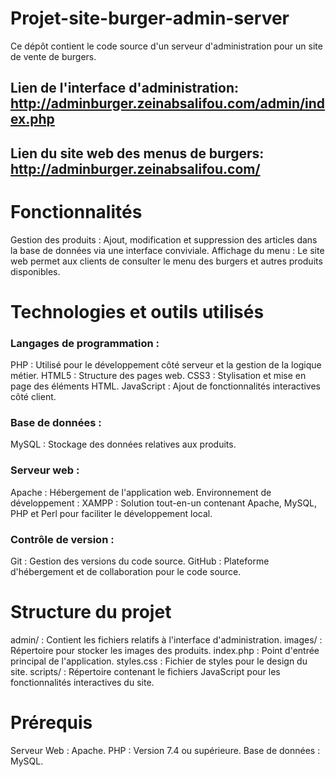 # Projet-site-burger-admin-server
Ce dépôt contient le code source d'un serveur d'administration pour un site de vente de burgers.
## Lien de l'interface d'administration:  http://adminburger.zeinabsalifou.com/admin/index.php
## Lien du site web des menus de burgers:  http://adminburger.zeinabsalifou.com/

# Fonctionnalités
Gestion des produits : Ajout, modification et suppression des articles dans la base de données via une interface conviviale.
Affichage du menu : Le site web permet aux clients de consulter le menu des burgers et autres produits disponibles.

# Technologies et outils utilisés
### Langages de programmation :
PHP : Utilisé pour le développement côté serveur et la gestion de la logique métier.
HTML5 : Structure des pages web.
CSS3 : Stylisation et mise en page des éléments HTML.
JavaScript : Ajout de fonctionnalités interactives côté client.

### Base de données :
MySQL : Stockage des données relatives aux produits.

### Serveur web :
Apache : Hébergement de l'application web.
Environnement de développement :
XAMPP : Solution tout-en-un contenant Apache, MySQL, PHP et Perl pour faciliter le développement local.

### Contrôle de version :
Git : Gestion des versions du code source.
GitHub : Plateforme d'hébergement et de collaboration pour le code source.

# Structure du projet
admin/ : Contient les fichiers relatifs à l'interface d'administration.
images/ : Répertoire pour stocker les images des produits.
index.php : Point d'entrée principal de l'application.
styles.css : Fichier de styles pour le design du site.
scripts/ : Répertoire contenant le fichiers JavaScript pour les fonctionnalités interactives du site.

# Prérequis
Serveur Web : Apache.
PHP : Version 7.4 ou supérieure.
Base de données : MySQL.
